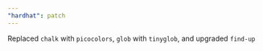 ```yaml
---
"hardhat": patch
---
```


Replaced `chalk` with `picocolors`, `glob` with `tinyglob`, and upgraded `find-up`

